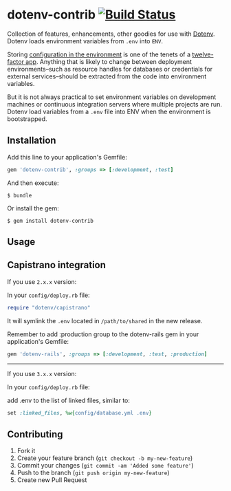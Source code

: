 # dotenv-contrib [![Build Status](https://secure.travis-ci.org/elskwid/dotenv-contrib.png)](https://travis-ci.org/elskwid/dotenv-contrib)

Collection of features, enhancements, other goodies for use with [Dotenv](https://github.com/bkeepers/dotenv). Dotenv loads environment variables from `.env` into `ENV`.

Storing [configuration in the environment](http://www.12factor.net/config) is one of the tenets of a [twelve-factor app](http://www.12factor.net/). Anything that is likely to change between deployment environments–such as resource handles for databases or credentials for external services–should be extracted from the code into environment variables.

But it is not always practical to set environment variables on development machines or continuous integration servers where multiple projects are run. Dotenv load variables from a `.env` file into ENV when the environment is bootstrapped.

## Installation


Add this line to your application's Gemfile:

```ruby
gem 'dotenv-contrib', :groups => [:development, :test]
```

And then execute:

    $ bundle

Or install the gem:

    $ gem install dotenv-contrib


## Usage

## Capistrano integration

If you use `2.x.x` version:

In your `config/deploy.rb` file:

```ruby
require "dotenv/capistrano"
```

It will symlink the `.env` located in `/path/to/shared` in the new release. 

Remember to add :production group to the dotenv-rails gem in your application's Gemfile:

```ruby
gem 'dotenv-rails', :groups => [:development, :test, :production]
```

---

If you use `3.x.x` version:

In your `config/deploy.rb` file:

add .env to the list of linked files, similar to:

```ruby
set :linked_files, %w{config/database.yml .env}
```

## Contributing

1. Fork it
2. Create your feature branch (`git checkout -b my-new-feature`)
3. Commit your changes (`git commit -am 'Added some feature'`)
4. Push to the branch (`git push origin my-new-feature`)
5. Create new Pull Request
